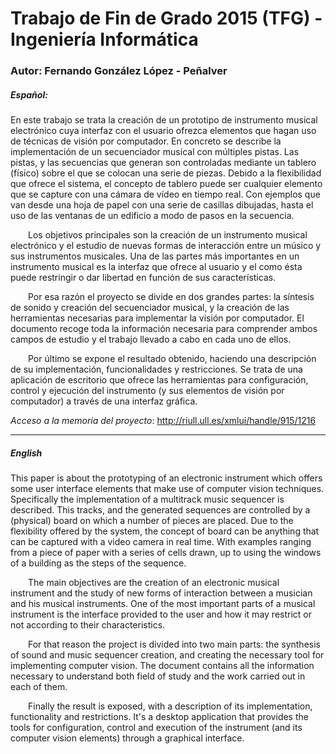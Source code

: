 # Trabajo de Fin de Grado 2015 (TFG) - Ingeniería Informática
### Autor: Fernando González López - Peñalver

##### Español:

En este trabajo se trata la creación de un prototipo de instrumento musical electrónico cuya interfaz con el usuario ofrezca elementos que hagan uso de técnicas de visión por computador. En concreto se describe la implementación de un secuenciador musical con múltiples pistas. Las pistas, y las secuencias que generan son controladas mediante un tablero (físico) sobre el que se colocan una serie de piezas. Debido a la flexibilidad que ofrece el sistema, el concepto de tablero puede ser cualquier elemento que se capture con una cámara de vídeo en tiempo real. Con ejemplos que van desde una hoja de papel con una serie de casillas dibujadas, hasta el uso de las ventanas de un edificio a modo de pasos en la secuencia.

  Los objetivos principales son la creación de un instrumento musical electrónico y el estudio de nuevas formas de interacción entre un músico y sus instrumentos musicales. Una de las partes más importantes en un instrumento musical es la interfaz que ofrece al usuario y el como ésta puede restringir o dar libertad en función de sus características.

  Por esa razón el proyecto se divide en dos grandes partes: la síntesis de sonido y creación del secuenciador musical, y la creación de las herramientas necesarias para implementar la visión por computador. El documento recoge toda la información necesaria para comprender ambos campos de estudio y el trabajo llevado a cabo en cada uno de ellos.

  Por último se expone el resultado obtenido, haciendo una descripción de su implementación, funcionalidades y restricciones. Se trata de una aplicación de escritorio que ofrece las herramientas para configuración, control y ejecución del instrumento (y sus elementos de visión por computador) a través de una interfaz gráfica.

_Acceso a la memoria del proyecto_: http://riull.ull.es/xmlui/handle/915/1216

***

##### English

This paper is about the prototyping of an electronic instrument which offers some user interface elements that make use of computer vision techniques. Specifically the implementation of a multitrack music sequencer is described. This tracks, and the generated sequences are controlled by a (physical) board on which a number of pieces are placed. Due to the flexibility offered by the system, the concept of board can be anything that can be captured with a video camera in real time. With examples ranging from a piece of paper with a series of cells drawn, up to using the windows of a building as the steps of the sequence.

  The main objectives are the creation of an electronic musical instrument and the study of new forms of interaction between a musician and his musical instruments. One of the most important parts of a musical instrument is the interface provided to the user and how it may restrict or not according to their characteristics.

  For that reason the project is divided into two main parts: the synthesis of sound and music sequencer creation, and creating the necessary tool for implementing computer vision. The document contains all the information necessary to understand both field of study and the work carried out in each of them.

  Finally the result is exposed, with a description of its implementation, functionality and restrictions. It's a desktop application that provides the tools for configuration, control and execution of the instrument (and its computer vision elements) through a graphical interface.
